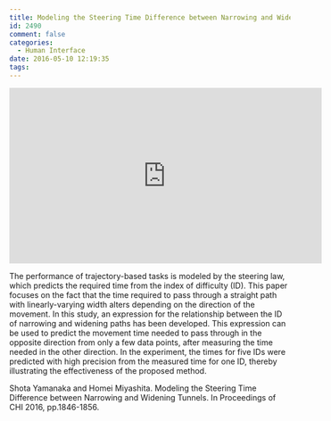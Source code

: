 ```yaml
---
title: Modeling the Steering Time Difference between Narrowing and Widening Tunnels
id: 2490
comment: false
categories:
  - Human Interface
date: 2016-05-10 12:19:35
tags:
---
```



<iframe width="560" height="315" src="https://www.youtube.com/embed/luyVAb80l1g" frameborder="0" allowfullscreen></iframe>


The performance of trajectory-based tasks is modeled by the steering law, which predicts the required time from the index of difficulty (ID). This paper focuses on the fact that the time required to pass through a straight path with linearly-varying width alters depending on the direction of the movement. In this study, an expression for the relationship between the ID of narrowing and widening paths has been developed. This expression can be used to predict the movement time needed to pass through in the opposite direction from only a few data points, after measuring the time needed in the other direction. In the experiment, the times for five IDs were predicted with high precision from the measured time for one ID, thereby illustrating the effectiveness of the proposed method.

Shota Yamanaka and Homei Miyashita. Modeling the Steering Time Difference between Narrowing and Widening Tunnels. In Proceedings of CHI 2016, pp.1846-1856.
